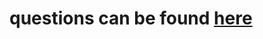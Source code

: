 # questions can be found [here](https://docs.google.com/document/d/1Zeat2gn_DdCchMOh0sBk4UIJ6b6PHPhVWO)
